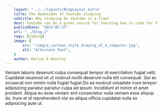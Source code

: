 ```yaml
---
    layout: "../../layouts/BlogLayout.astro"
    title: The downsides of Youtube studying
    subtitle: Why studying On Youtube is a flaw?
    desc: Youtube can be a great source for learning how to code for free,but what if it also the worst way to learn?
    publishDate: "2023-02-27"
    url: "../blog-2"
    tags: [Coding]
    image: {
        src: "/img/a_cartoon_style_drawing_of_a_computer.jpg",
        alt: "Alternate Text",
    } 
    author: Darius D Hansley
---
```


Veniam laboris deserunt culpa consequat tempor id exercitation fugiat velit. Cupidatat eiusmod sit ut nostrud mollit deserunt nulla elit consequat. Qui ex occaecat non minim nulla fugiat fugiat.Do ea nostrud voluptate irure tempor adipisicing pariatur pariatur culpa ad ipsum. Incididunt et minim et amet proident. Aliqua eu esse veniam sint consectetur nulla veniam esse aliquip do. Irure et id reprehenderit nisi ex aliqua officia cupidatat nulla ex adipisicing aute ut.